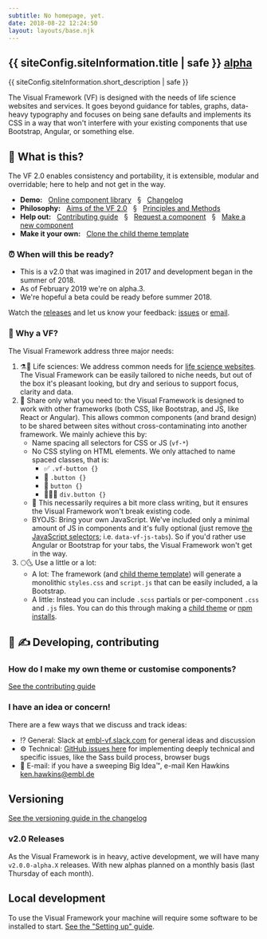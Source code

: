 ```yaml
---
subtitle: No homepage, yet.
date: 2018-08-22 12:24:50
layout: layouts/base.njk
---
```


<section class="vf-intro | embl-grid embl-grid--has-centered-content">
<div>
  <!-- empty -->
</div>
<div>
  <h1 class="vf-intro__heading vf-intro__heading--has-tag">{{ siteConfig.siteInformation.title | safe }} <a href="" class="vf-badge vf-badge--primary vf-badge--phases">alpha</a></h1>
  <p class="vf-lede">{{ siteConfig.siteInformation.short_description | safe }}</p>

  <p class="vf-intro__text">The Visual Framework (VF) is designed with the needs of life science websites and services. It goes beyond guidance for tables, graphs, data-heavy typography and focuses on being sane defaults and implements its CSS in a way that won't interfere with your existing components that use Bootstrap, Angular, or something else.</p>

</div>
</section>



<section class="vf-content | embl-grid embl-grid--has-centered-content">
<div>

## 🎫 What is this?

</div>
<div>


The VF 2.0 enables consistency and portability, it is extensible, modular and overridable; here to help and not get in the way.

- **Demo:** &nbsp;
[Online component library](https://visual-framework.github.io/vf-core)
&nbsp; § &nbsp; [Changelog](https://github.com/visual-framework/vf-core/blob/develop/docs/changelog/index.md)
- **Philosophy:** &nbsp;
[Aims of the VF 2.0](https://blogs.embl.org/communications/2018/09/12/faster-scientific-websites-through-reusability/)
&nbsp; § &nbsp; [Principles and Methods](https://dev.beta.embl.org/guidelines/visual-framework/principles-methods/)
- **Help out:** &nbsp;
[Contributing guide](https://github.com/visual-framework/vf-core/blob/develop/CONTRIBUTING.md)
&nbsp; § &nbsp; [Request a component](https://github.com/visual-framework/vf-core/issues/new?template=new-component-request.md)
&nbsp; § &nbsp; [Make a new component](https://visual-framework.github.io/vf-core/docs/guidelines.html)
- **Make it your own:** &nbsp;
[Clone the child theme template](https://github.com/khawkins98/vf-child-playground)

</div>
</section>

<section class="vf-content | embl-grid embl-grid--has-centered-content">
<div>

### ⏰ When will this be ready?

</div>
<div>


- This is a v2.0 that was imagined in 2017 and development began in the summer of 2018.
- As of February 2019 we're on alpha.3.
- We're hopeful a beta could be ready before summer 2018.

Watch the [releases](https://github.com/visual-framework/vf-core/releases) and let us know your feedback: [issues](https://github.com/visual-framework/vf-core/issues) or [email](mailto:ken.hawkins@embl.de).

</div>
</section>

<section class="vf-content | embl-grid embl-grid--has-centered-content">
<div>

### 🤔 Why a VF?

</div>
<div>


The Visual Framework address three major needs:

1. ⚗️🌳 Life sciences: We address common needs for [life science websites](https://www.ebi.ac.uk/services). The Visual Framework can be easily tailored to niche needs, but out of the box it's pleasant looking, but dry and serious to support focus, clarity and data.
1. 🏰 Share only what you need to: the Visual Framework is designed to work with other frameworks (both CSS, like Bootstrap, and JS, like React or Angular). This allows common components (and brand design) to be shared between sites without cross-contaminating into another framework. We mainly achieve this by:
   - Name spacing all selectors for CSS or JS (`vf-*`)
   - No CSS styling on HTML elements. We only attached to name spaced classes, that is:
      - ✅ `.vf-button {}`
      - 🚫 `.button {}`
      - 🚫 `button {}`
      - 🚫🙊🙉 `div.button {}`
   - 🖕 This necessarily requires a bit more class writing, but it ensures the Visual Framework won't break existing code.
   - BYOJS: Bring your own JavaScript. We've included only a minimal amount of JS in components and it's fully optional (just remove [the JavaScript selectors](https://github.com/visual-framework/vf-core/issues/115#issuecomment-455524131); i.e. `data-vf-js-tabs`). So if you'd rather use Angular or Bootstrap for your tabs, the Visual Framework won't get in the way.
1. 🌕🌜 Use a little or a lot:
   - A lot: The framework (and [child theme template](https://github.com/khawkins98/vf-child-playground)) will generate a monolithic `styles.css` and `script.js` that can be easily included, a la Bootstrap.
   - A little: Instead you can include `.scss` partials or per-component `.css` and `.js` files. You can do this through making a [child theme](https://github.com/khawkins98/vf-child-playground) or [npm installs](https://www.npmjs.com/org/visual-framework).

</div>
</section>

<section class="vf-content | embl-grid embl-grid--has-centered-content">
<div>

<!-- empty -->

</div>
<div>


## 🚧 ✍ Developing, contributing
</div>
</section>

<section class="vf-content | embl-grid embl-grid--has-centered-content">
<div>

### How do I make my own theme or customise components?

</div>
<div>

<a id="get-started"></a> [See the contributing guide](https://github.com/visual-framework/vf-core/blob/develop/docs)

### I have an idea or concern!

There are a few ways that we discuss and track ideas:

- ⁉ General: Slack at [embl-vf.slack.com](https://embl-vf.slack.com/messages) for general ideas and discussion
- ⚙️ Technical: [GitHub issues here](https://github.com/visual-framework/vf-ebi/issues) for implementing deeply technical and specific issues, like the Sass build process, browser bugs
- 🏢 E-mail: if you have a sweeping Big Idea™️, e-mail Ken Hawkins <ken.hawkins@embl.de>

</div>
</section>

<section class="vf-content | embl-grid embl-grid--has-centered-content">
<div>

## Versioning

</div>
<div>


[See the versioning guide in the changelog](https://github.com/visual-framework/vf-core/blob/develop/docs/changelog)

</div>
</section>

<section class="vf-content | embl-grid embl-grid--has-centered-content">
<div>

### v2.0 Releases

</div>
<div>



As the Visual Framework is in heavy, active development, we will have many `v2.0.0-alpha.X` releases. With new alphas planned on a monthly basis (last Thursday of each month).

</div>
</section>

<section class="vf-content | embl-grid embl-grid--has-centered-content">
<div>

## Local development

</div>
<div>



To use the Visual Framework your machine will require some software to be installed to start. [See the "Setting up" guide](https://github.com/visual-framework/vf-core/blob/develop/docs/contributing/setting-up.njk).

</div>
</section>
